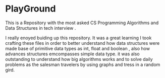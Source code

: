 # PlayGround

This is a Repository with the most asked CS Programming Algorithms and Data Structures in tech interview .

I really enoyed buiding up this repository.  It was a great learning I took crafting these files in order to better understand how data structures were made base of primitive data types as int, float and boolean , also  how advances structures emcompasses  simple data type. it was also outstanding to understand how big algorithms works and to solve daily problems as the salesman travelers by using graphs and tress in a random gird. 

